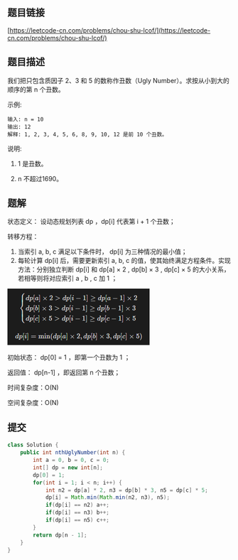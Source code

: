 ## 题目链接

[https://leetcode-cn.com/problems/chou-shu-lcof/](https://leetcode-cn.com/problems/chou-shu-lcof/)

## 题目描述

我们把只包含质因子 2、3 和 5 的数称作丑数（Ugly Number）。求按从小到大的顺序的第 n 个丑数。

示例:

```
输入: n = 10
输出: 12
解释: 1, 2, 3, 4, 5, 6, 8, 9, 10, 12 是前 10 个丑数。
```

说明:  

1. 1 是丑数。

2. n 不超过1690。

## 题解

状态定义： 设动态规划列表 dp ，dp[i] 代表第 i + 1 个丑数；

转移方程：
1. 当索引 a, b, c 满足以下条件时， dp[i] 为三种情况的最小值；
2. 每轮计算 dp[i] 后，需要更新索引 a, b, c 的值，使其始终满足方程条件。实现方法：分别独立判断 dp[i] 和 dp[a] × 2 , dp[b] × 3 , dp[c] × 5 的大小关系，若相等则将对应索引 a , b , c 加 1 ；
  
![](./img/49/Snipaste_2021-02-20_16-22-50.png)

初始状态： dp[0] = 1 ，即第一个丑数为 1 ；

返回值： dp[n-1] ，即返回第 n 个丑数；

时间复杂度：O(N)

空间复杂度：O(N)

## 提交

```java
class Solution {
    public int nthUglyNumber(int n) {
        int a = 0, b = 0, c = 0;
        int[] dp = new int[n];
        dp[0] = 1;
        for(int i = 1; i < n; i++) {
            int n2 = dp[a] * 2, n3 = dp[b] * 3, n5 = dp[c] * 5;
            dp[i] = Math.min(Math.min(n2, n3), n5);
            if(dp[i] == n2) a++;
            if(dp[i] == n3) b++;
            if(dp[i] == n5) c++;
        }
        return dp[n - 1];
    }
}
```